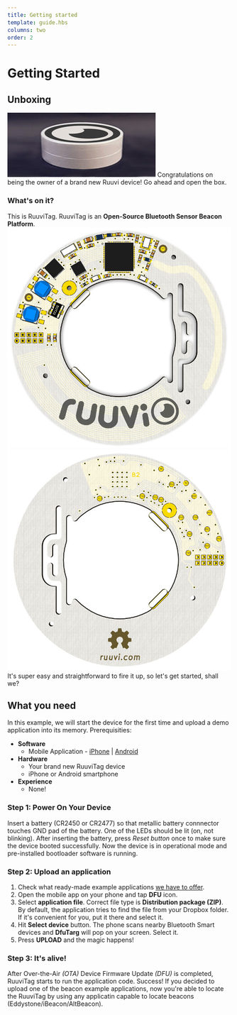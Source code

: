 ```yaml
---
title: Getting started
template: guide.hbs
columns: two
order: 2
---
```


# Getting Started
## Unboxing
![](/assets/images/ruuvitag-box.jpg)
Congratulations on being the owner of a brand new Ruuvi device! Go ahead and open the box.

### What's on it?

This is RuuviTag. RuuviTag is an **Open-Source Bluetooth Sensor Beacon Platform**.
![](/assets/images/ruuvitag-top.jpg)
![](/assets/images/ruuvitag-bottom.jpg)
It's super easy and straightforward to fire it up, so let's get started, shall we?

## What you need

In this example, we will start the device for the first time and upload a demo application into its memory. Prerequisities:
* **Software**
  * Mobile Application - [iPhone](https://itunes.apple.com/us/app/nrf-toolbox/id820906058) | [Android](https://play.google.com/store/apps/details?id=no.nordicsemi.android.nrftoolbox)
* **Hardware**
  * Your brand new RuuviTag device
  * iPhone or Android smartphone
* **Experience**
  * None!

### Step 1: Power On Your Device
Insert a battery (CR2450 or CR2477) so that metallic battery connnector touches GND pad of the battery. One of the LEDs should be lit (on, not blinking). After inserting the battery, press _Reset button_ once to make sure the device booted successfully. Now the device is in operational mode and pre-installed bootloader software is running.

### Step 2: Upload an application
1. Check what ready-made example applications [we have to offer](/guide/getting-started/examples).
2. Open the mobile app on your phone and tap **DFU** icon.
3. Select **application file**. Correct file type is **Distribution package (ZIP)**. By default, the application tries to find the file from your Dropbox folder. If it's convenient for you, put it there and select it.
4. Hit **Select device** button. The phone scans nearby Bluetooth Smart devices and **DfuTarg** will pop on your screen. Select it.
5. Press **UPLOAD** and the magic happens!

### Step 3: It's alive!

After Over-the-Air _(OTA)_ Device Firmware Update _(DFU)_ is completed, RuuviTag starts to run the application code. Success! If you decided to upload one of the beacon example applications, now you're able to locate the RuuviTag by using any applicatin capable to locate beacons (Eddystone/iBeacon/AltBeacon).